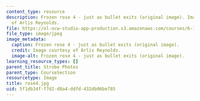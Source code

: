 ```yaml
---
content_type: resource
description: Frozen rose 4 - just as bullet exits (original image). Image courtesy
  of Arlis Reynolds.
file: https://ol-ocw-studio-app-production.s3.amazonaws.com/courses/6-163-strobe-project-laboratory-fall-2005/5f1db34ff7d2d8a4ddfd432db06be785_rose4.jpg
file_type: image/jpeg
image_metadata:
  caption: Frozen rose 4 - just as bullet exits (original image).
  credit: Image courtesy of Arlis Reynolds.
  image-alt: Frozen rose 4 - just as bullet exits (original image).
learning_resource_types: []
parent_title: Strobe Photos
parent_type: CourseSection
resourcetype: Image
title: rose4.jpg
uid: 5f1db34f-f7d2-d8a4-ddfd-432db06be785
---
```

